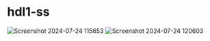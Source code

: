# hdl1-ss
![Screenshot 2024-07-24 115653](https://github.com/user-attachments/assets/6eae6932-cf00-4292-b355-54f444a86704)
![Screenshot 2024-07-24 120603](https://github.com/user-attachments/assets/6531f4aa-14dc-44bd-af0f-21823c822c30)

